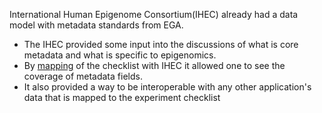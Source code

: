 International Human Epigenome Consortium(IHEC) already had a data model with metadata standards from EGA.

* The IHEC provided some input into the discussions of what is core metadata and what is specific to epigenomics.
* By [mapping](../mappings/IHEC.md) of the checklist with IHEC it allowed one to see the coverage of metadata fields.
* It also provided a way to be interoperable with any other application's data that is mapped to the experiment checklist